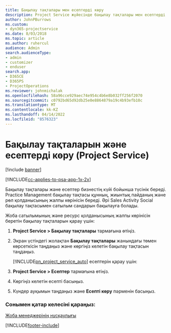 ```yaml
---
title: Бақылау тақталары мен есептерді көру
description: Project Service жүйесінде бақылау тақталары мен есептерді көру жолы
author: JohnPBurrows
ms.custom:
- dyn365-projectservice
ms.date: 8/03/2018
ms.topic: article
ms.author: ruhercul
audience: Admin
search.audienceType:
- admin
- customizer
- enduser
search.app:
- D365CE
- D365PS
- ProjectOperations
ms.reviewer: johnmichalak
ms.openlocfilehash: 58a96cce929aec74e954c4b6e8b032ff256f2070
ms.sourcegitcommit: c0792bd65d92db25e0e8864879a19c4b93efb10c
ms.translationtype: MT
ms.contentlocale: kk-KZ
ms.lasthandoff: 04/14/2022
ms.locfileid: "8576323"
---
```

# <a name="view-dashboards-and-reports-project-service"></a>Бақылау тақталарын және есептерді көру (Project Service)

[!include [banner](../includes/psa-now-project-operations.md)]

[!INCLUDE[cc-applies-to-psa-app-1x-2x](../includes/cc-applies-to-psa-app-1x-2x.md)]

Бақылау тақталары және есептер бизнестің күйі бойынша түсінік береді. Practice Management бақылау тақтасы құнның, жиынтық пайданың және рөл қолданысының жалпы көрінісін береді. Әрі Sales Activity Social бақылау тақтасымен сатылым сандарын бақылауға болады.  
  
 Жоба сатылымының және ресурс қолданысының жалпы көрінісін беретін бақылау тақталарын қарау үшін:  
  
1. **Project Service > Бақылау тақталары** тармағына өтіңіз.  
  
2. Экран үстіндегі жолақтан **Бақылау тақталары** жанындағы төмен көрсеткісін таңдаңыз және көргіңіз келетін бақылау тақтасын таңдаңыз.  
  
   [!INCLUDE[pn_project_service_auto](../includes/pn-project-service-auto.md)] есептерін қарау үшін:  
  
3. **Project Service > Есептер** тармағына өтіңіз.  
  
4. Көргіңіз келетін есепті басыңыз.  
  
5. Күндер ауқымын таңдаңыз және **Есепті көру** пәрменін басыңыз.  
  
### <a name="see-also"></a>Сонымен қатар келесіні қараңыз:  
 [Жоба менеджерінің нұсқаулығы](../psa/project-manager-guide.md)


[!INCLUDE[footer-include](../includes/footer-banner.md)]
